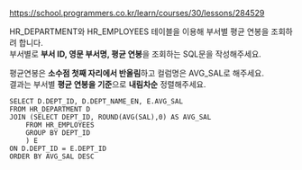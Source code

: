 https://school.programmers.co.kr/learn/courses/30/lessons/284529

HR_DEPARTMENT와 HR_EMPLOYEES 테이블을 이용해 부서별 평균 연봉을 조회하려 합니다.  
부서별로 **부서 ID, 영문 부서명, 평균 연봉**을 조회하는 SQL문을 작성해주세요.  

평균연봉은 **소수점 첫째 자리에서 반올림**하고 컬럼명은 AVG_SAL로 해주세요.  
결과는 부서별 **평균 연봉을 기준**으로 **내림차순** 정렬해주세요.

```
SELECT D.DEPT_ID, D.DEPT_NAME_EN, E.AVG_SAL
FROM HR_DEPARTMENT D 
JOIN (SELECT DEPT_ID, ROUND(AVG(SAL),0) AS AVG_SAL
    FROM HR_EMPLOYEES
    GROUP BY DEPT_ID
    ) E
ON D.DEPT_ID = E.DEPT_ID
ORDER BY AVG_SAL DESC
```
